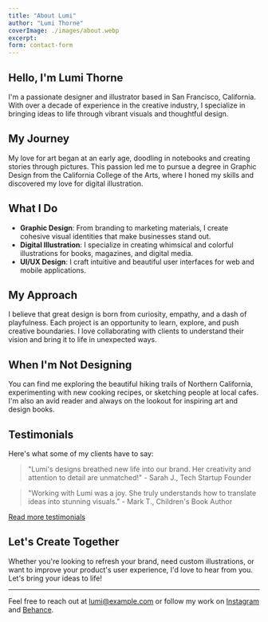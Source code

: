 ```yaml
---
title: "About Lumi"
author: "Lumi Thorne"
coverImage: ./images/about.webp
excerpt:
form: contact-form
---
```


## Hello, I'm Lumi Thorne

I'm a passionate designer and illustrator based in San Francisco, California. With over a decade of experience in the creative industry, I specialize in bringing ideas to life through vibrant visuals and thoughtful design.

## My Journey

My love for art began at an early age, doodling in notebooks and creating stories through pictures. This passion led me to pursue a degree in Graphic Design from the California College of the Arts, where I honed my skills and discovered my love for digital illustration.

## What I Do

- **Graphic Design**: From branding to marketing materials, I create cohesive visual identities that make businesses stand out.
- **Digital Illustration**: I specialize in creating whimsical and colorful illustrations for books, magazines, and digital media.
- **UI/UX Design**: I craft intuitive and beautiful user interfaces for web and mobile applications.

## My Approach

I believe that great design is born from curiosity, empathy, and a dash of playfulness. Each project is an opportunity to learn, explore, and push creative boundaries. I love collaborating with clients to understand their vision and bring it to life in unexpected ways.

## When I'm Not Designing

You can find me exploring the beautiful hiking trails of Northern California, experimenting with new cooking recipes, or sketching people at local cafes. I'm also an avid reader and always on the lookout for inspiring art and design books.

## Testimonials

Here's what some of my clients have to say:

> "Lumi's designs breathed new life into our brand. Her creativity and attention to detail are unmatched!" - Sarah J., Tech Startup Founder

> "Working with Lumi was a joy. She truly understands how to translate ideas into stunning visuals." - Mark T., Children's Book Author

[Read more testimonials](/testimonials)

## Let's Create Together

Whether you're looking to refresh your brand, need custom illustrations, or want to improve your product's user experience, I'd love to hear from you. Let's bring your ideas to life!

---

Feel free to reach out at lumi@example.com or follow my work on [Instagram](https://www.instagram.com/lumithornedesign) and [Behance](https://www.behance.net/lumithorne).
